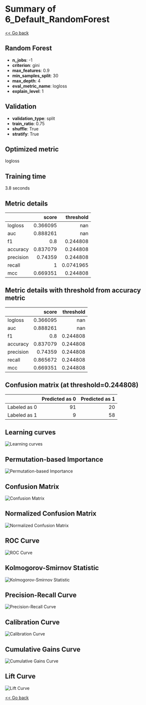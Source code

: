 # Summary of 6_Default_RandomForest

[<< Go back](../README.md)


## Random Forest
- **n_jobs**: -1
- **criterion**: gini
- **max_features**: 0.9
- **min_samples_split**: 30
- **max_depth**: 4
- **eval_metric_name**: logloss
- **explain_level**: 1

## Validation
 - **validation_type**: split
 - **train_ratio**: 0.75
 - **shuffle**: True
 - **stratify**: True

## Optimized metric
logloss

## Training time

3.8 seconds

## Metric details
|           |    score |   threshold |
|:----------|---------:|------------:|
| logloss   | 0.366095 | nan         |
| auc       | 0.888261 | nan         |
| f1        | 0.8      |   0.244808  |
| accuracy  | 0.837079 |   0.244808  |
| precision | 0.74359  |   0.244808  |
| recall    | 1        |   0.0741965 |
| mcc       | 0.669351 |   0.244808  |


## Metric details with threshold from accuracy metric
|           |    score |   threshold |
|:----------|---------:|------------:|
| logloss   | 0.366095 |  nan        |
| auc       | 0.888261 |  nan        |
| f1        | 0.8      |    0.244808 |
| accuracy  | 0.837079 |    0.244808 |
| precision | 0.74359  |    0.244808 |
| recall    | 0.865672 |    0.244808 |
| mcc       | 0.669351 |    0.244808 |


## Confusion matrix (at threshold=0.244808)
|              |   Predicted as 0 |   Predicted as 1 |
|:-------------|-----------------:|-----------------:|
| Labeled as 0 |               91 |               20 |
| Labeled as 1 |                9 |               58 |

## Learning curves
![Learning curves](learning_curves.png)

## Permutation-based Importance
![Permutation-based Importance](permutation_importance.png)
## Confusion Matrix

![Confusion Matrix](confusion_matrix.png)


## Normalized Confusion Matrix

![Normalized Confusion Matrix](confusion_matrix_normalized.png)


## ROC Curve

![ROC Curve](roc_curve.png)


## Kolmogorov-Smirnov Statistic

![Kolmogorov-Smirnov Statistic](ks_statistic.png)


## Precision-Recall Curve

![Precision-Recall Curve](precision_recall_curve.png)


## Calibration Curve

![Calibration Curve](calibration_curve_curve.png)


## Cumulative Gains Curve

![Cumulative Gains Curve](cumulative_gains_curve.png)


## Lift Curve

![Lift Curve](lift_curve.png)



[<< Go back](../README.md)
